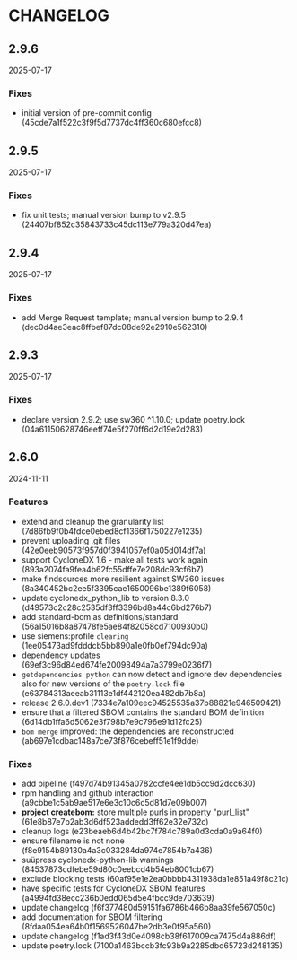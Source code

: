 # CHANGELOG

<!--- next entry here -->

## 2.9.6
2025-07-17

### Fixes

- initial version of pre-commit config (45cde7a1f522c3f9f5d7737dc4ff360c680efcc8)

## 2.9.5
2025-07-17

### Fixes

- fix unit tests; manual version bump to v2.9.5 (24407bf852c35843733c45dc113e779a320d47ea)

## 2.9.4
2025-07-17

### Fixes

- add Merge Request template; manual version bump to 2.9.4 (dec0d4ae3eac8ffbef87dc08de92e2910e562310)

## 2.9.3
2025-07-17

### Fixes

- declare version 2.9.2; use sw360 ^1.10.0; update poetry.lock (04a61150628746eeff74e5f270ff6d2d19e2d283)

## 2.6.0
2024-11-11

### Features

- extend and cleanup the granularity list (7d86fb9f0b4fdce0ebed8cf1366f1750227e1235)
- prevent uploading .git files (42e0eeb90573f957d0f3941057ef0a05d014df7a)
- support CycloneDX 1.6 - make all tests work again (893a2074fa9fea4b62fc55dffe7e208dc93cf6b7)
- make findsources more resilient against SW360 issues (8a340452bc2ee5f3395cae1650096be1389f6058)
- update cyclonedx_python_lib to version 8.3.0 (d49573c2c28c2535df3ff3396bd8a44c6bd276b7)
- add standard-bom as definitions/standard (56a15016b8a87478fe5ae84f82058cd7100930b0)
- use siemens:profile `clearing` (1ee05473ad9fdddcb5bb890a1e0fb0ef794dc90a)
- dependency updates (69ef3c96d84ed674fe20098494a7a3799e0236f7)
- `getdependencies python` can now detect and ignore dev dependencies also for new versions of the `poetry.lock` file (e63784313aeeab31113e1df442120ea482db7b8a)
- release 2.6.0.dev1 (7334e7a109eec94525535a37b88821e946509421)
- ensure that a filtered SBOM contains the standard BOM definition (6d14db1ffa6d5062e3f798b7e9c796e91d12fc25)
- `bom merge` improved: the dependencies are reconstructed (ab697e1cdbac148a7ce73f876cebeff51e1f9dde)

### Fixes

- add pipeline (f497d74b91345a0782ccfe4ee1db5cc9d2dcc630)
- rpm handling and github interaction (a9cbbe1c5ab9ae517e6e3c10c6c5d81d7e09b007)
- **project createbom:** store multiple purls in property "purl_list" (61e8b87e7b2ab3d6df523addedd3ff62e32e732c)
- cleanup logs (e23beaeb6d4b42bc7f784c789a0d3cda0a9a64f0)
- ensure filename is not none (f8e9154b89130a4a3c033284da974e7854b7a436)
- suüpress cyclonedx-python-lib warnings (84537873cdfebe59d80c0eebcd4b54eb8001cb67)
- exclude blocking tests (60af95e1e2ea0bbbb4311938da1e851a49f8c21c)
- have specific tests for CycloneDX SBOM features (a4994fd38ecc236b0edd065d5e4fbcc9de703639)
- update changelog (f6f377480d59151fa6786b466b8aa39fe567050c)
- add documentation for SBOM filtering (8fdaa054ea64b0f1569526047be2db3e0f95a560)
- update changelog (f1ad3f43d0e4098cb38f617009ca7475d4a886df)
- update poetry.lock (7100a1463bccb3fc93b9a2285dbd65723d248135)